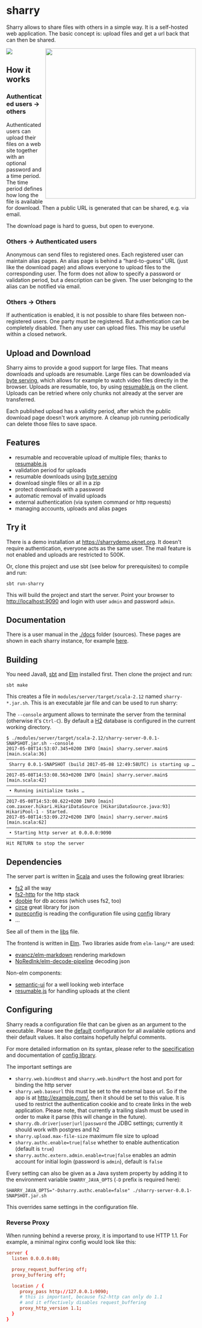 sharry
======

Sharry allows to share files with others in a simple way. It is a
self-hosted web application. The basic concept is: upload files and get
a url back that can then be shared.

<a href="https://travis-ci.org/eikek/sharry"><img src="https://travis-ci.org/eikek/sharry.svg"></a>
<a href="https://xkcd.com/949/"><img height="400" align="right" style="float:right" src="https://imgs.xkcd.com/comics/file_transfer.png"></a>

How it works
------------

### Authenticated users -&gt; others

Authenticated users can upload their files on a web site together with
an optional password and a time period. The time period defines how long
the file is available for download. Then a public URL is generated that
can be shared, e.g. via email.

The download page is hard to guess, but open to everyone.

### Others -&gt; Authenticated users

Anonymous can send files to registered ones. Each registered user can
maintain alias pages. An alias page is behind a “hard-to-guess” URL
(just like the download page) and allows everyone to upload files to the
corresponding user. The form does not allow to specify a password or
validation period, but a description can be given. The user belonging to
the alias can be notified via email.

### Others -&gt; Others

If authentication is enabled, it is not possible to share files between
non-registered users. One party must be registered. But authentication
can be completely disabled. Then any user can upload files. This may be
useful within a closed network.

Upload and Download
-------------------

Sharry aims to provide a good support for large files. That means
downloads and uploads are resumable. Large files can be downloaded via
[byte serving](https://en.wikipedia.org/wiki/Byte_serving), which allows
for example to watch video files directly in the browser. Uploads are
resumable, too, by using
[resumable.js](https://github.com/23/resumable.js) on the client.
Uploads can be retried where only chunks not already at the server are
transferred.

Each published upload has a validity period, after which the public
download page doesn't work anymore. A cleanup job running periodically
can delete those files to save space.

Features
--------

-   resumable and recoverable upload of multiple files; thanks to
    [resumable.js](https://github.com/23/resumable.js)
-   validation period for uploads
-   resumable downloads using [byte
    serving](https://en.wikipedia.org/wiki/Byte_serving)
-   download single files or all in a zip
-   protect downloads with a password
-   automatic removal of invalid uploads
-   external authentication (via system command or http requests)
-   managing accounts, uploads and alias pages

Try it
------

There is a demo installation at <https://sharrydemo.eknet.org>. It
doesn't require authentication, everyone acts as the same user. The mail
feature is not enabled and uploads are restricted to 500K.

Or, clone this project and use sbt (see below for prerequisites) to
compile and run:

``` {.shell .rundoc-block rundoc-language="shell" rundoc-exports="both"}
sbt run-sharry
```

This will build the project and start the server. Point your browser to
<http://localhost:9090> and login with user `admin` and password
`admin`.

Documentation
-------------

There is a user manual in the [./docs](./docs) folder (sources). These
pages are shown in each sharry instance, for example
[here](https://sharrydemo.eknet.org/#manual/index.md).

Building
--------

You need Java8, [sbt](http://scala-sbt.org) and
[Elm](http://elm-lang.org/) installed first. Then clone the project and
run:

``` {.shell .rundoc-block rundoc-language="shell" rundoc-exports="both"}
sbt make
```

This creates a file in `modules/server/target/scala-2.12` named
`sharry-*.jar.sh`. This is an executable jar file and can be used to run
sharry:

The `--console` argument allows to terminate the server from the
terminal (otherwise it's `Ctrl-C`). By default a
[H2](http://h2database.com) database is configured in the current
working directory.

``` {.shell .rundoc-block rundoc-language="shell" rundoc-exports="both"}
$ ./modules/server/target/scala-2.12/sharry-server-0.0.1-SNAPSHOT.jar.sh --console
2017-05-08T14:53:07.345+0200 INFO [main] sharry.server.main$ [main.scala:36]
––––––––––––––––––––––––––––––––––––––––––––––––––––––––––––––––––––––––––––
 Sharry 0.0.1-SNAPSHOT (build 2017-05-08 12:49:58UTC) is starting up …
––––––––––––––––––––––––––––––––––––––––––––––––––––––––––––––––––––––––––––
2017-05-08T14:53:08.563+0200 INFO [main] sharry.server.main$ [main.scala:42]
––––––––––––––––––––––––––––––––––––––––––––––––––––––––––––––––––––––––––––
 • Running initialize tasks …
––––––––––––––––––––––––––––––––––––––––––––––––––––––––––––––––––––––––––––
2017-05-08T14:53:08.622+0200 INFO [main] com.zaxxer.hikari.HikariDataSource [HikariDataSource.java:93] HikariPool-1 - Started.
2017-05-08T14:53:09.272+0200 INFO [main] sharry.server.main$ [main.scala:62]
––––––––––––––––––––––––––––––––––––––––––––––––––––––––––––––––––––––––––––
 • Starting http server at 0.0.0.0:9090
––––––––––––––––––––––––––––––––––––––––––––––––––––––––––––––––––––––––––––
Hit RETURN to stop the server
```

Dependencies
------------

The server part is written in [Scala](http://scala-lang.or) and uses the
following great libraries:

-   [fs2](https://github.com/functional-streams-for-scala/fs2) all the
    way
-   [fs2-http](https://github.com/Spinoco/fs2-http) for the http stack
-   [doobie](https://github.com/tpolecat/doobie) for db access (which
    uses fs2, too)
-   [circe](https://github.com/circe/circe) great library for json
-   [pureconfig](https://github.com/pureconfig/pureconfig) is reading
    the configuration file using
    [config](https://github.com/typesafehub/config) library
-   …

See all of them in the [libs](./project/libs.scala) file.

The frontend is written in [Elm](http://elm-lang.org/). Two libraries
aside from `elm-lang/*` are used:

-   [evancz/elm-markdown](https://github.com/evancz/elm-markdown)
    rendering markdown
-   [NoRedInk/elm-decode-pipeline](https://github.com/NoRedInk/elm-decode-pipeline)
    decoding json

Non-elm components:

-   [semantic-ui](https://semantic-ui.com) for a well looking web
    interface
-   [resumable.js](https://github.com/23/resumable.js) for handling
    uploads at the client

Configuring
-----------

Sharry reads a configuration file that can be given as an argument to
the executable. Please see the
[default](./modules/server/src/main/resources/reference.conf)
configuration for all available options and their default values. It
also contains hopefully helpful comments.

For more detailed information on its syntax, please refer to the
[specification](https://github.com/typesafehub/config/blob/master/HOCON.md)
and documentation of [config
library](https://github.com/typesafehub/config).

The important settings are

-   `sharry.web.bindHost` and `sharry.web.bindPort` the host and port
    for binding the http server
-   `sharry.web.baseurl` this must be set to the external base url. So
    if the app is at <http://example.com/>, then it should be set to
    this value. It is used to restrict the authentication cookie and to
    create links in the web application. Please note, that currently a
    trailing slash must be used in order to make it parse (this will
    change in the future).
-   `sharry.db.driver|user|url|password` the JDBC settings; currently it
    should work with postgres and h2
-   `sharry.upload.max-file-size` maximum file size to upload
-   `sharry.authc.enable=true|false` whether to enable authentication
    (default is `true`)
-   `sharry.authc.extern.admin.enable=true|false` enables an admin
    account for initial login (password is `admin`), default is `false`

Every setting can also be given as a Java system property by adding it
to the environment variable `SHARRY_JAVA_OPTS` (`-D` prefix is required
here):

``` {.shell .rundoc-block rundoc-language="shell" rundoc-exports="both"}
SHARRY_JAVA_OPTS="-Dsharry.authc.enable=false" ./sharry-server-0.0.1-SNAPSHOT.jar.sh
```

This overrides same settings in the configuration file.

### Reverse Proxy

When running behind a reverse proxy, it is importand to use HTTP 1.1.
For example, a minimal nginx config would look like this:

``` {.conf .rundoc-block rundoc-language="conf" rundoc-exports="both"}
server {
  listen 0.0.0.0:80;

  proxy_request_buffering off;
  proxy_buffering off;

  location / {
     proxy_pass http://127.0.0.1:9090;
     # this is important, because fs2-http can only do 1.1
     # and it effectively disables request_buffering
     proxy_http_version 1.1;
  }
}
```
